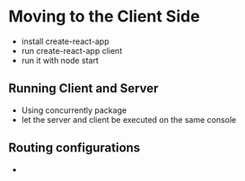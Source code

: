 # Moving to the Client Side

* install create-react-app
* run create-react-app client
* run it with node start

## Running Client and Server

* Using concurrently package
* let the server and client be executed on the same console

## Routing configurations

*
